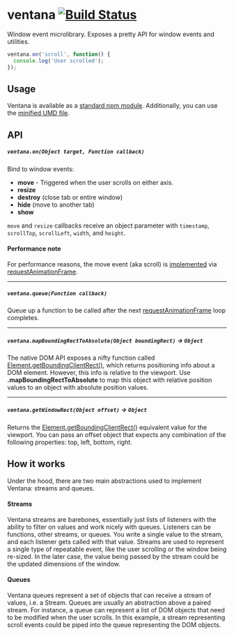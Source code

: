 # ventana [![Build Status](https://travis-ci.org/asakusuma/ventana.svg)](https://travis-ci.org/asakusuma/ventana)
Window event microlibrary. Exposes a pretty API for window events and utilities.

```JavaScript
ventana.on('scroll', function() {
  console.log('User scrolled');
});
```

## Usage
Ventana is available as a [standard npm module](https://www.npmjs.com/package/ventana). Additionally, you can use the [minified UMD file](https://github.com/asakusuma/ventana/blob/master/exports/min/ventana.js).

## API

##### `ventana.on(Object target, Function callback)`
Bind to window events:

* **move** - Triggered when the user scrolls on either axis.
* **resize**
* **destroy** (close tab or entire window)
* **hide** (move to another tab)
* **show**

`move` and `resize` callbacks receive an object parameter with `timestamp`, `scrollTop`, `scrollLeft`, `width`, and `height`.

#### Performance note
For performance reasons, the move event (aka scroll) is [implemented](https://github.com/asakusuma/ventana/blob/master/lib/ventana.js#L32) via [requestAnimationFrame](https://developer.mozilla.org/en-US/docs/Web/API/window/requestAnimationFrame).

<hr>

##### `ventana.queue(Function callback)`
Queue up a function to be called after the next [requestAnimationFrame](https://developer.mozilla.org/en-US/docs/Web/API/window/requestAnimationFrame) loop completes.

<hr>

##### `ventana.mapBoundingRectToAbsolute(Object boundingRect)` -> `Object`

The native DOM API exposes a nifty function called [Element.getBoundingClientRect()](https://developer.mozilla.org/en-US/docs/Web/API/Element/getBoundingClientRect), which returns positioning info about a DOM element. However, this info is relative to the viewport. Use **.mapBoundingRectToAbsolute** to map this object with relative position values to an object with absolute position values.

<hr>

##### `ventana.getWindowRect(Object offset)` -> `Object`

Returns the [Element.getBoundingClientRect()](https://developer.mozilla.org/en-US/docs/Web/API/Element/getBoundingClientRect) equivalent value for the viewport. You can pass an offset object that expects any combination of the following properties: top, left, bottom, right.

## How it works

Under the hood, there are two main abstractions used to implement Ventana: streams and queues.

#### Streams
Ventana streams are barebones, essentially just lists of listeners with the ability to filter on values and work nicely with queues. Listeners can be functions, other streams, or queues. You write a single value to the stream, and each listener gets called with that value. Streams are used to represent a single type of repeatable event, like the user scrolling or the window being re-sized. In the later case, the value being passed by the stream could be the updated dimensions of the window.

#### Queues
Ventana queues represent a set of objects that can receive a stream of values, i.e. a Stream. Queues are usually an abstraction above a paired stream. For instance, a queue can represent a list of DOM objects that need to be modified when the user scrolls. In this example, a stream representing scroll events could be piped into the queue representing the DOM objects.
